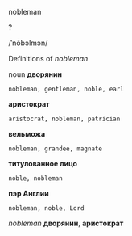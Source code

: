 nobleman

?

/ˈnōbəlmən/

Definitions of _nobleman_

noun
**дворянин**

    nobleman, gentleman, noble, earl
**аристократ**

    aristocrat, nobleman, patrician
**вельможа**

    nobleman, grandee, magnate
**титулованное лицо**

    noble, nobleman
**пэр Англии**

    nobleman, noble, Lord

_nobleman_
**дворянин**, **аристократ**